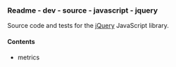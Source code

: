 ### Readme - dev - source - javascript - jquery

Source code and tests for the [jQuery](https://jquery.com/) JavaScript library.

#### Contents
* metrics
